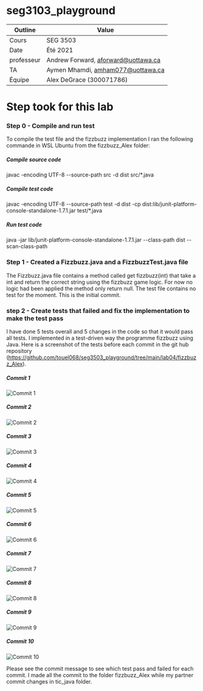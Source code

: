# seg3103_playground

| Outline | Value |
| --- | --- |
| Cours | SEG 3503 |
| Date | Été 2021 |
| professeur | Andrew Forward, aforward@uottawa.ca |
| TA | Aymen Mhamdi, amham077@uottawa.ca |
| Équipe | Alex DeGrace (300071786)|


# Step took for this lab

### Step 0 - Compile and run test

To compile the test file and the fizzbuzz implementation I ran the following commande in WSL Ubuntu from the fizzbuzz_Alex folder:

##### Compile source code

javac -encoding UTF-8 --source-path src -d dist src/*.java

##### Compile test code

javac -encoding UTF-8 --source-path test -d dist -cp dist:lib/junit-platform-console-standalone-1.7.1.jar test/*.java

##### Run test code

java -jar lib/junit-platform-console-standalone-1.7.1.jar --class-path dist --scan-class-path

### Step 1 - Created a Fizzbuzz.java and a FizzbuzzTest.java file

The Fizzbuzz.java file contains a method called get fizzbuzz(int) that take a int and return the correct string using the fizzbuzz game logic. For now no logic had been applied the method only return null. The test file contains no test for the moment. This is the initial commit.

### step 2 - Create tests that failed and fix the implementation to make the test pass

I have done 5 tests overall and 5 changes in the code so that it would pass all tests. I implemented in a test-driven way the programme fizzbuzz using Java.  Here is a screenshot of the tests before each commit in the git hub repository (https://github.com/touel068/seg3503_playground/tree/main/lab04/fizzbuzz_Alex). 

##### Commit 1

![Commit 1](asset/commit1.PNG)

##### Commit 2

![Commit 2](asset/commit2.PNG)

##### Commit 3

![Commit 3](asset/commit3.PNG)

##### Commit 4

![Commit 4](asset/commit4.PNG)

##### Commit 5

![Commit 5](asset/commit5.PNG)

##### Commit 6

![Commit 6](asset/commit6.PNG)

##### Commit 7

![Commit 7](asset/commit7.PNG)

##### Commit 8

![Commit 8](asset/commit8.PNG)

##### Commit 9

![Commit 9](asset/commit9.PNG)

##### Commit 10

![Commit 10](asset/commit10.PNG)

Please see the commit message to see which test pass and failed for each commit. I made all the commit to the folder fizzbuzz_Alex while my partner commit changes in tic_java folder.